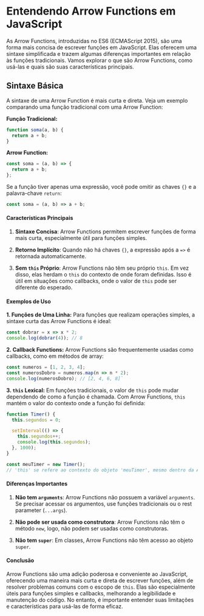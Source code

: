 
# Entendendo Arrow Functions em JavaScript

As Arrow Functions, introduzidas no ES6 (ECMAScript 2015), são uma forma mais concisa de escrever funções em JavaScript. Elas oferecem uma sintaxe simplificada e trazem algumas diferenças importantes em relação às funções tradicionais. Vamos explorar o que são Arrow Functions, como usá-las e quais são suas características principais.

## **Sintaxe Básica**

A sintaxe de uma Arrow Function é mais curta e direta. Veja um exemplo comparando uma função tradicional com uma Arrow Function:

**Função Tradicional:**

```javascript
function soma(a, b) {
  return a + b;
}
```
**Arrow Function:**
```javascript
const soma = (a, b) => {
  return a + b;
}; 
```
Se a função tiver apenas uma expressão, você pode omitir as chaves `{}` e a palavra-chave `return`:


```javascript
const soma = (a, b) => a + b;
```

#### **Características Principais**

1.  **Sintaxe Concisa**: Arrow Functions permitem escrever funções de forma mais curta, especialmente útil para funções simples.
    
2.  **Retorno Implícito**: Quando não há chaves `{}`, a expressão após a `=>` é retornada automaticamente.
    
3.  **Sem `this` Próprio**: Arrow Functions não têm seu próprio `this`. Em vez disso, elas herdam o `this` do contexto de onde foram definidas. Isso é útil em situações como callbacks, onde o valor de `this` pode ser diferente do esperado.
    

#### **Exemplos de Uso**

**1. Funções de Uma Linha:** Para funções que realizam operações simples, a sintaxe curta das Arrow Functions é ideal:


```javascript
const dobrar = x => x * 2;
console.log(dobrar(4)); // 8 
```

**2. Callback Functions:** Arrow Functions são frequentemente usadas como callbacks, como em métodos de array:


```javascript
const numeros = [1, 2, 3, 4];
const numerosDobro = numeros.map(n => n * 2);
console.log(numerosDobro); // [2, 4, 6, 8]`
```

**3. `this` Lexical:** Em funções tradicionais, o valor de `this` pode mudar dependendo de como a função é chamada. Com Arrow Functions, `this` mantém o valor do contexto onde a função foi definida:


```javascript
function Timer() {
  this.segundos = 0;

  setInterval(() => {
    this.segundos++;
    console.log(this.segundos);
  }, 1000);
}

const meuTimer = new Timer();
// 'this' se refere ao contexto do objeto 'meuTimer', mesmo dentro da Arrow Function.` 
```
#### **Diferenças Importantes**

1.  **Não tem `arguments`**: Arrow Functions não possuem a variável `arguments`. Se precisar acessar os argumentos, use funções tradicionais ou o rest parameter (`...args`).
    
2.  **Não pode ser usada como construtora**: Arrow Functions não têm o método `new`, logo, não podem ser usadas como construtoras.
    
3.  **Não tem `super`**: Em classes, Arrow Functions não têm acesso ao objeto `super`.
    

#### **Conclusão**

Arrow Functions são uma adição poderosa e conveniente ao JavaScript, oferecendo uma maneira mais curta e direta de escrever funções, além de resolver problemas comuns com o escopo de `this`. Elas são especialmente úteis para funções simples e callbacks, melhorando a legibilidade e manutenção do código. No entanto, é importante entender suas limitações e características para usá-las de forma eficaz.
